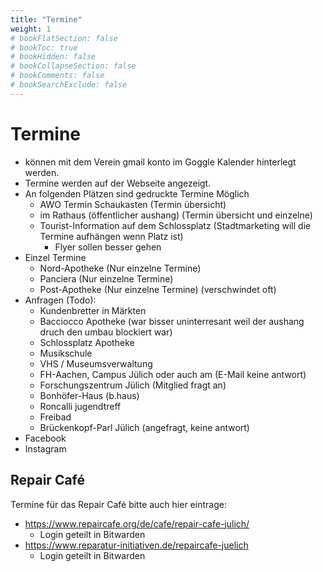 ```yaml
---
title: "Termine"
weight: 1
# bookFlatSection: false
# bookToc: true
# bookHidden: false
# bookCollapseSection: false
# bookComments: false
# bookSearchExclude: false
---
```


# Termine

- können mit dem Verein gmail konto im Goggle Kalender hinterlegt werden.
- Termine werden auf der Webseite angezeigt.
- An folgenden Plätzen sind gedruckte Termine Möglich
  - AWO Termin Schaukasten (Termin übersicht)
  - im Rathaus (öffentlicher aushang) (Termin übersicht und einzelne)
  - Tourist-Information auf dem Schlossplatz (Stadtmarketing will die Termine aufhängen wenn Platz ist) 
    - Flyer sollen besser gehen
- Einzel Termine
  - Nord-Apotheke (Nur einzelne Termine)
  - Panciera (Nur einzelne Termine)
  - Post-Apotheke (Nur einzelne Termine) (verschwindet oft)
- Anfragen (Todo):
  - Kundenbretter in Märkten
  - Bacciocco Apotheke (war bisser uninterresant weil der aushang druch den umbau blockiert war)
  - Schlossplatz Apotheke
  - Musikschule
  - VHS / Museumsverwaltung
  - FH-Aachen, Campus Jülich oder auch am (E-Mail keine antwort)
  - Forschungszentrum Jülich (Mitglied fragt an)
  - Bonhöfer-Haus (b.haus)
  - Roncalli jugendtreff
  - Freibad
  - Brückenkopf-Parl Jülich (angefragt, keine antwort)
- Facebook
- Instagram
  
## Repair Café

Termine für das Repair Café bitte auch hier eintrage:
- https://www.repaircafe.org/de/cafe/repair-cafe-julich/
  - Login geteilt in Bitwarden
- https://www.reparatur-initiativen.de/repaircafe-juelich
  - Login geteilt in Bitwarden